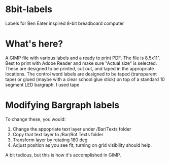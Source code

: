 # 8bit-labels
Labels for Ben Eater inspired 8-bit breadboard computer
# What's here?
A GIMP file with various labels and a ready to print PDF.
The file is 8.5x11". Best to print with Adobe Reader and make sure "Actual size" is selected.
These are designed to be printed, cut out, and taped in the appropriate locations. The control word labels are designed to be taped (transparent tape) or glued (maybe with a clear school glue stick) on top of a standard 10 segment LED bargraph. I used tape
# Modifying Bargraph labels
To change these, you would:
1) Change the appopriate text layer under /Bar/Texts folder
2) Copy that text layer to /Bar/Rot Texts folder
3) Transform layer by rotating 180 deg
4) Adjust position as you see fit, turning on grid visibility should help.

A bit tedious, but this is how it's accomplished in GIMP.
